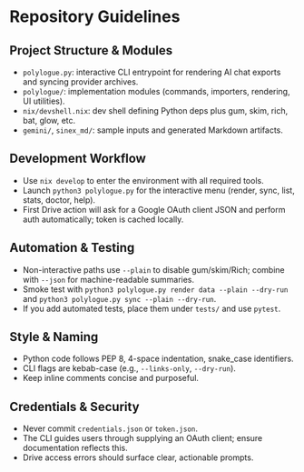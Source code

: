 # Repository Guidelines

## Project Structure & Modules
- `polylogue.py`: interactive CLI entrypoint for rendering AI chat exports and syncing provider archives.
- `polylogue/`: implementation modules (commands, importers, rendering, UI utilities).
- `nix/devshell.nix`: dev shell defining Python deps plus gum, skim, rich, bat, glow, etc.
- `gemini/`, `sinex_md/`: sample inputs and generated Markdown artifacts.

## Development Workflow
- Use `nix develop` to enter the environment with all required tools.
- Launch `python3 polylogue.py` for the interactive menu (render, sync, list, stats, doctor, help).
- First Drive action will ask for a Google OAuth client JSON and perform auth automatically; token is cached locally.

## Automation & Testing
- Non-interactive paths use `--plain` to disable gum/skim/Rich; combine with `--json` for machine-readable summaries.
- Smoke test with `python3 polylogue.py render data --plain --dry-run` and `python3 polylogue.py sync --plain --dry-run`.
- If you add automated tests, place them under `tests/` and use `pytest`.

## Style & Naming
- Python code follows PEP 8, 4-space indentation, snake_case identifiers.
- CLI flags are kebab-case (e.g., `--links-only`, `--dry-run`).
- Keep inline comments concise and purposeful.

## Credentials & Security
- Never commit `credentials.json` or `token.json`.
- The CLI guides users through supplying an OAuth client; ensure documentation reflects this.
- Drive access errors should surface clear, actionable prompts.
